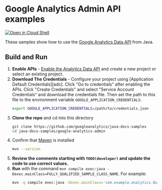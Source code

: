 # Google Analytics Admin API examples

[![Open in Cloud Shell][shell_img]][shell_link]

[shell_img]: http://gstatic.com/cloudssh/images/open-btn.png
[shell_link]: https://console.cloud.google.com/cloudshell/open?git_repo=https://github.com/googleanalytics/java-docs-samples&page=editor&open_in_editor=/google-analytics-admin/README.md

These samples show how to use the
[Google Analytics Data API](https://developers.google.com/analytics/devguides/reporting/data/v1) from Java.

## Build and Run
1.  **Enable APIs** - [Enable the Analytics Data API](https://console.cloud.google.com/flows/enableapi?apiid=analyticsdata.googleapis.com)
    and create a new project or select an existing project.
2.  **Download The Credentials** - Configure your project using [Application Default Credentials][adc].
    Click "Go to credentials" after enabling the APIs. Click "Create Credentials"
    and select "Service Account Credentials" and download the credentials file. Then set the path to
    this file to the environment variable `GOOGLE_APPLICATION_CREDENTIALS`:
    ```sh
    export GOOGLE_APPLICATION_CREDENTIALS=/path/to/credentials.json
    ```
3.  **Clone the repo** and cd into this directory
    ```sh
    git clone https://github.com/googleanalytics/java-docs-samples
    cd java-docs-samples/google-analytics-admin
    ```
4.  Confirm that [Maven](https://maven.apache.org) is installed
    ```sh
    mvn --version
    ```
5.  **Review the comments starting with `TODO(developer)` and update the code
    to use correct values.**
6.  **Run** with the command `mvn compile exec:java
    -Dexec.mainClass=FULLY_QUALIFIED_SAMPLE_CLASS_NAME`. For example:
    ```sh
    mvn -q compile exec:java -Dexec.mainClass='com.example.analytics.QuickstartSample'
    ```

